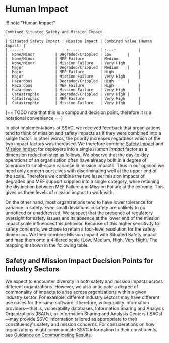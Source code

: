 # Human Impact

!!! note "Human Impact"

    Combined Situated Safety and Mission Impact

    | Situated Safety Impact | Mission Impact | Combined Value (Human Impact) |
    | -----:                 | :-----         | :---:          |
    |  None/Minor         | Degraded/Crippled | Low       |
    |  None/Minor         | MEF Failure       | Medium         |
    |  None/Minor         | Mission Failure   | Very High      |
    |  Major              | Degraded/Crippled | Medium    |
    |  Major              | MEF Failure       | High           |
    |  Major              | Mission Failure   | Very High      |
    |  Hazardous          | Degraded/Crippled | High      |
    |  Hazardous          | MEF Failure       | High           |
    |  Hazardous          | Mission Failure   | Very High      |
    |  Catastrophic       | Degraded/Crippled | Very High |
    |  Catastrophic       | MEF Failure       | Very High      |
    |  Catastrophic       | Mission Failure   | Very High      |

{== TODO note that this is a compound decision point, therefore it is a notational convenience ==}

In pilot implementations of SSVC, we received feedback that organizations tend to think of mission and safety impacts as
if they were combined into a single factor: in other words, the priority increases regardless which of the two  impact factors was increased.
We therefore combine [Safety Impact](../reference/decision_points/safety_impact.md) and
[Mission Impact](../reference/decision_points/mission_impact.md) for deployers into a single _Human Impact_ factor
as a dimension reduction step as follows.
We observe that the day-to-day operations of an organization often have already built in a degree of tolerance to small-scale variance in mission impacts.
Thus in our opinion we need only concern ourselves with discriminating well at the upper end of the scale.
Therefore we combine the two lesser mission impacts of degraded and MEF support crippled into a single category, while retaining the distinction between MEF Failure and Mission Failure at the extreme.
This gives us three levels of mission impact to work with.

On the other hand, most organizations tend to have lower tolerance for variance in safety.
Even small deviations in safety are unlikely to go unnoticed or unaddressed.
We suspect that the presence of regulatory oversight for safety issues and its absence at the lower end of the mission impact scale influences this behavior.
Because of this higher sensitivity to safety concerns, we chose to retain a four-level resolution for the safety dimension.
We then combine Mission Impact with Situated Safety impact and map them onto a 4-tiered scale (Low, Medium, High, Very High).
The mapping is shown in the following table.

## Safety and Mission Impact Decision Points for Industry Sectors

We expect to encounter diversity in both safety and mission impacts across different organizations.
However, we also anticipate a degree of commonality of impacts to arise across organizations within a given industry sector.
For example, different industry sectors may have different use cases for the same software.
Therefore, vulnerability information providers&mdash;that is, vulnerability databases,
Information Sharing and Analysis Organizations (ISAOs), or Information Sharing and Analysis Centers (ISACs)&mdash;may
provide SSVC information tailored as appropriate to their constituency's safety and mission concerns.
For considerations on how organizations might communicate SSVC information to their constituents,
see [Guidance on Communicating Results](../howto/communicating_results.md).


